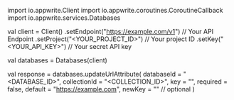 import io.appwrite.Client
import io.appwrite.coroutines.CoroutineCallback
import io.appwrite.services.Databases

val client = Client()
    .setEndpoint("https://example.com/v1") // Your API Endpoint
    .setProject("<YOUR_PROJECT_ID>") // Your project ID
    .setKey("<YOUR_API_KEY>") // Your secret API key

val databases = Databases(client)

val response = databases.updateUrlAttribute(
    databaseId = "<DATABASE_ID>",
    collectionId = "<COLLECTION_ID>",
    key = "",
    required = false,
    default = "https://example.com",
    newKey = "" // optional
)
